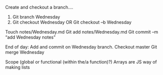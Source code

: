 
Create and checkout a branch….
1.	Git branch Wednesday
2.	Git checkout Wednesday
OR
Git checkout –b Wednesday

Touch notes/Wednesday.md
Git add notes/Wednesday.md
Git commit –m “add Wednesday notes”

End of day: 
Add and commit on Wednesday branch. 
Checkout master
Git merge Wednesday

Scope (global or functional (within the/a function)?)
Arrays are JS way of making lists
